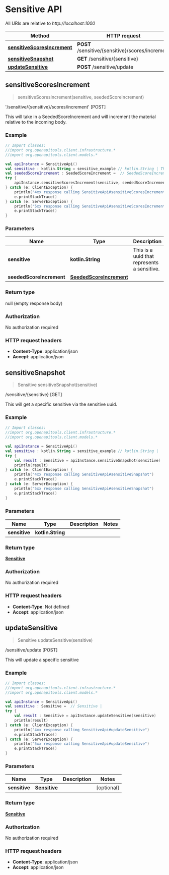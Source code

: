 # Sensitive API

All URIs are relative to *http://localhost:1000*

Method | HTTP request | Description
------------- | ------------- | -------------
[**sensitiveScoresIncrement**](SensitiveApi#sensitiveScoresIncrement) | **POST** /sensitive/\{sensitive\}/scores/increment | &#39;/sensitive/\{sensitive\}/scores/increment&#39; [POST]
[**sensitiveSnapshot**](SensitiveApi#sensitiveSnapshot) | **GET** /sensitive/\{sensitive\} | /sensitive/\{sensitive\} [GET]
[**updateSensitive**](SensitiveApi#updateSensitive) | **POST** /sensitive/update | /sensitive/update [POST]


<a id="sensitiveScoresIncrement"></a>
## **sensitiveScoresIncrement**
> sensitiveScoresIncrement(sensitive, seededScoreIncrement)

&#39;/sensitive/\{sensitive\}/scores/increment&#39; [POST]

This will take in a SeededScoreIncrement and will increment the material relative to the incoming body.

### Example
```kotlin
// Import classes:
//import org.openapitools.client.infrastructure.*
//import org.openapitools.client.models.*

val apiInstance = SensitiveApi()
val sensitive : kotlin.String = sensitive_example // kotlin.String | This is a uuid that represents a sensitive.
val seededScoreIncrement : SeededScoreIncrement =  // SeededScoreIncrement | 
try {
    apiInstance.sensitiveScoresIncrement(sensitive, seededScoreIncrement)
} catch (e: ClientException) {
    println("4xx response calling SensitiveApi#sensitiveScoresIncrement")
    e.printStackTrace()
} catch (e: ServerException) {
    println("5xx response calling SensitiveApi#sensitiveScoresIncrement")
    e.printStackTrace()
}
```

### Parameters

Name | Type | Description  | Notes
------------- | ------------- | ------------- | -------------
 **sensitive** | **kotlin.String**| This is a uuid that represents a sensitive. |
 **seededScoreIncrement** | [**SeededScoreIncrement**](SeededScoreIncrement)|  | [optional]

### Return type

null (empty response body)

### Authorization

No authorization required

### HTTP request headers

 - **Content-Type**: application/json
 - **Accept**: application/json

<a id="sensitiveSnapshot"></a>
## **sensitiveSnapshot**
> Sensitive sensitiveSnapshot(sensitive)

/sensitive/\{sensitive\} [GET]

This will get a specific sensitive via the sensitive uuid.

### Example
```kotlin
// Import classes:
//import org.openapitools.client.infrastructure.*
//import org.openapitools.client.models.*

val apiInstance = SensitiveApi()
val sensitive : kotlin.String = sensitive_example // kotlin.String | 
try {
    val result : Sensitive = apiInstance.sensitiveSnapshot(sensitive)
    println(result)
} catch (e: ClientException) {
    println("4xx response calling SensitiveApi#sensitiveSnapshot")
    e.printStackTrace()
} catch (e: ServerException) {
    println("5xx response calling SensitiveApi#sensitiveSnapshot")
    e.printStackTrace()
}
```

### Parameters

Name | Type | Description  | Notes
------------- | ------------- | ------------- | -------------
 **sensitive** | **kotlin.String**|  |

### Return type

[**Sensitive**](Sensitive)

### Authorization

No authorization required

### HTTP request headers

 - **Content-Type**: Not defined
 - **Accept**: application/json

<a id="updateSensitive"></a>
## **updateSensitive**
> Sensitive updateSensitive(sensitive)

/sensitive/update [POST]

This will update a specific sensitive

### Example
```kotlin
// Import classes:
//import org.openapitools.client.infrastructure.*
//import org.openapitools.client.models.*

val apiInstance = SensitiveApi()
val sensitive : Sensitive =  // Sensitive | 
try {
    val result : Sensitive = apiInstance.updateSensitive(sensitive)
    println(result)
} catch (e: ClientException) {
    println("4xx response calling SensitiveApi#updateSensitive")
    e.printStackTrace()
} catch (e: ServerException) {
    println("5xx response calling SensitiveApi#updateSensitive")
    e.printStackTrace()
}
```

### Parameters

Name | Type | Description  | Notes
------------- | ------------- | ------------- | -------------
 **sensitive** | [**Sensitive**](Sensitive)|  | [optional]

### Return type

[**Sensitive**](Sensitive)

### Authorization

No authorization required

### HTTP request headers

 - **Content-Type**: application/json
 - **Accept**: application/json

